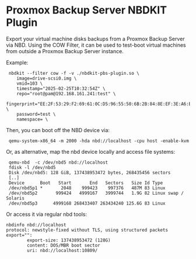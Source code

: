 # Proxmox Backup Server NBDKIT Plugin

Export your virtual machine disks backups from a Proxmox Backup Server via NBD.
Using the COW Filter, it can be used to test-boot virtual machines from outside
a Proxmox Backup Server instance.

Example:

```
 nbdkit --filter cow -f -v ./nbdkit-pbs-plugin.so \
    image=drive-scsi0.img \
    vmid=103 \ 
    timestamp="2025-02-25T10:32:54Z" \
    repo="root@pam@192.168.161.241:test" \
    fingerprint="EE:2F:53:29:F2:69:61:0C:D5:96:55:50:6B:2B:84:8E:EF:3E:A6:B0:CA:18:5C:F7:92:BA:54:71:15:56:83:5B" \
    password=test \
    namespace= \
```

Then, you can boot off the NBD device via:

```
 qemu-system-x86_64 -m 2000 -hda nbd://localhost -cpu host -enable-kvm
```

Or, as alternative, map the nbd device locally and access file systems:

```
 qemu-nbd  -c /dev/nbd5 nbd://localhost
 fdisk -l /dev/nbd5 
 Disk /dev/nbd5: 128 GiB, 137438953472 bytes, 268435456 sectors
 [..]
 Device      Boot   Start       End   Sectors   Size Id Type
 /dev/nbd5p1 *       2048    999423    997376   487M 83 Linux
 /dev/nbd5p2       999424   4999167   3999744   1.9G 82 Linux swap / Solaris
 /dev/nbd5p3      4999168 268433407 263434240 125.6G 83 Linux
```

Or access it via regular nbd tools:

```
nbdinfo nbd://localhost
protocol: newstyle-fixed without TLS, using structured packets
export="":
        export-size: 137438953472 (128G)
        content: DOS/MBR boot sector
        uri: nbd://localhost:10809/
```
